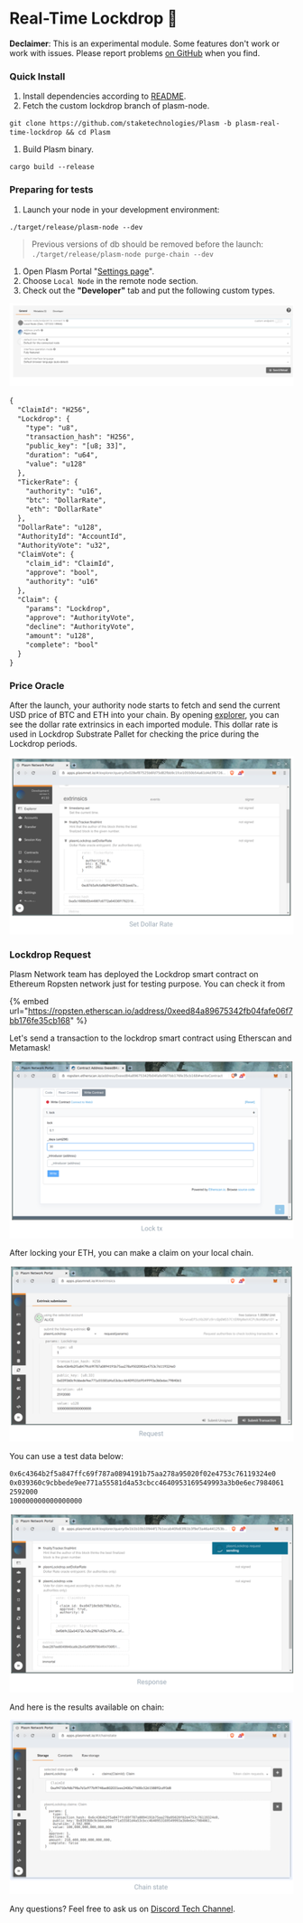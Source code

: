 # Real-Time Lockdrop 🍬

**Declaimer**: This is an experimental module. Some features don't work or work with issues. Please report problems [on GitHub](https://github.com/staketechnologies/Plasm/issues/new/choose) when you find.

### Quick Install

1. Install dependencies according to [README](https://github.com/staketechnologies/Plasm/tree/plasm-real-time-lockdrop#building-from-source).
2. Fetch the custom lockdrop branch of plasm-node.

```text
git clone https://github.com/staketechnologies/Plasm -b plasm-real-time-lockdrop && cd Plasm
```

1. Build Plasm binary.

```text
cargo build --release
```

### Preparing for tests

1. Launch your node in your development environment:

```text
./target/release/plasm-node --dev
```

> Previous versions of db should be removed before the launch: `./target/release/plasm-node purge-chain --dev`

1. Open Plasm Portal "[Settings page](https://apps.plasmnet.io/#/settings)".
2. Choose `Local Node` in the remote node section.
3. Check out the **"Developer"** tab and put the following custom types.

![](../.gitbook/assets/sukurnshotto-2020-05-31-174451png%20%281%29.png)

```text
{
  "ClaimId": "H256",
  "Lockdrop": {
    "type": "u8",
    "transaction_hash": "H256",
    "public_key": "[u8; 33]",
    "duration": "u64",
    "value": "u128"
  },
  "TickerRate": {
    "authority": "u16",
    "btc": "DollarRate",
    "eth": "DollarRate"
  },
  "DollarRate": "u128",
  "AuthorityId": "AccountId",
  "AuthorityVote": "u32",
  "ClaimVote": {
    "claim_id": "ClaimId",
    "approve": "bool",
    "authority": "u16"
  },
  "Claim": {
    "params": "Lockdrop",
    "approve": "AuthorityVote",
    "decline": "AuthorityVote",
    "amount": "u128",
    "complete": "bool"
  }
}
```

### Price Oracle

After the launch, your authority node starts to fetch and send the current USD price of BTC and ETH into your chain. By opening [explorer](https://apps.plasmnet.io/#/explorer), you can see the dollar rate extrinsics in each imported module. This dollar rate is used in Lockdrop Substrate Pallet for checking the price during the Lockdrop periods.

![](../.gitbook/assets/sukurnshotto-2020-05-31-174351png%20%283%29%20%283%29.png)

### Lockdrop Request

Plasm  Network team has deployed the Lockdrop smart contract on Ethereum Ropsten network just for testing purpose. You can check it from 

{% embed url="https://ropsten.etherscan.io/address/0xeed84a89675342fb04fafe06f7bb176fe35cb168" %}

Let's send a transaction to the lockdrop smart contract using Etherscan and Metamask!

![](../.gitbook/assets/sukurnshotto-2020-05-31-174357png%20%282%29%20%282%29.png)

After locking your ETH, you can make a claim on your local chain.

![](../.gitbook/assets/sukurnshotto-2020-05-31-174402png%20%282%29.png)

You can use a test data below:

```text
0x6c4364b2f5a847ffc69f787a0894191b75aa278a95020f02e4753c76119324e0
0x039360c9cbbede9ee771a55581d4a53cbcc4640953169549993a3b0e6ec7984061
2592000
100000000000000000
```

![](../.gitbook/assets/sukurnshotto-2020-05-31-174408png%20%282%29%20%281%29.png)

And here is the results available on chain:

![](../.gitbook/assets/sukurnshotto-2020-05-31-174413png%20%282%29.png)

Any questions? Feel free  to ask us on [Discord Tech Channel](https://discord.gg/Z3nC9U4).


